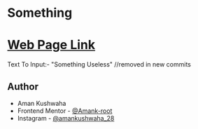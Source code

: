 # Something

[Web Page Link]( https://myperwork.netlify.app/)
= 

Text To Input:- "Something Useless" //removed in new commits

## Author

- Aman Kushwaha
- Frontend Mentor - [@Amank-root](https://www.frontendmentor.io/profile/Amank-root)
- Instagram - [@amankushwaha_28](https://www.instagram.com/amankushwaha_28)
